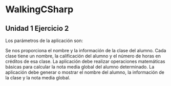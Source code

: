 # WalkingCSharp
## Unidad 1 Ejercicio 2
Los parámetros de la aplicación son:

Se nos proporciona el nombre y la información de la clase del alumno.
Cada clase tiene un nombre, la calificación del alumno y el número de horas en créditos de esa clase.
La aplicación debe realizar operaciones matemáticas básicas para calcular la nota media global del alumno determinado.
La aplicación debe generar o mostrar el nombre del alumno, la información de la clase y la nota media global.
